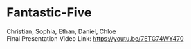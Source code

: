 # Fantastic-Five

Christian, Sophia, Ethan, Daniel, Chloe  
Final Presentation Video Link: https://youtu.be/7ETG74WY470  
